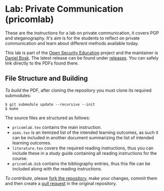 Lab: Private Communication (pricomlab)
===============================================================================

These are the instructions for a lab on private communication, it covers PGP 
and steganography.  It's aim is for the students to reflect on private 
communication and learn about different methods available today.

This lab is part of the [Open Security Education][OpenSecEd] project and the 
maintainer is [Daniel Bosk][dbosk].  The latest release can be found under 
[releases][Releases].  You can safely link directly to the PDFs found there.

[OpenSecEd]: https://github.com/OpenSecEd/
[dbosk]: https://github.com/dbosk/
[Releases]: https://github.com/dbosk/pricomlab/releases


File Structure and Building
-------------------------------------------------------------------------------

*To build* the PDF, after cloning the repository you must clone its required 
submodules:

```shell
$ git submodule update --recursive --init
$ make
```

The source files are structured as follows:

- `pricomlab.tex` contains the main instruction.
- `aims.tex` is an itemized list of the intended learning outcomes, as such it 
  can be included in another document summarizing the list of intended learning 
  outcomes.
- `literature.tex` covers the required reading instructions, thus you can 
  include these in a study guide containing all reading instructions for the 
  course.
- `pricomlab.bib` contains the bibliography entries, thus this file can be 
  included along with the reading instructions.

*To contribute*, please [fork the repository][ForkARepo], make your changes, 
commit them and then create a [pull request][PullRequest] in the original 
repository.

[ForkARepo]: https://help.github.com/articles/fork-a-repo/
[PullRequest]: https://help.github.com/articles/using-pull-requests/
